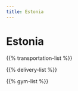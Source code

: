 ```yaml
---
title: Estonia
---
```


# Estonia

{{% transportation-list %}}

{{% delivery-list %}}

{{% gym-list %}}
